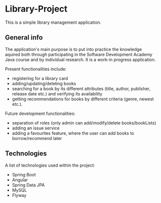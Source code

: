 # Library-Project
This is a simple library management application.
## General info
The application's main purpose is to put into practice the knowledge aquired both through participating in the Software Development Academy Java course and by individual research.
It is a work-in progress application.

Present functionalities include: 
 - registering for a library card
 - adding/updating/deleting books
 - searching for a book by its different attributes (title, author, publisher, release date etc.) and verifying its availability
 - getting recommendations for books by different criteria (genre, newest etc.).
 
Future development functionalities:
 - separation of roles (only admin can add/modify/delete books/bookLists)
 - adding an issue service
 - adding a favourites feature, where the user can add books to borrow/recommend later 
## Technologies
A list of technologies used within the project:
* Spring Boot
* Angular
* Spring Data JPA
* MySQL
* Flyway
